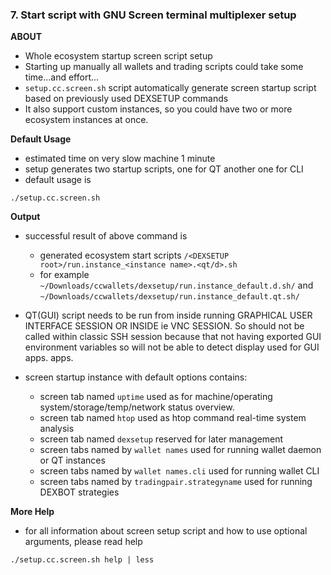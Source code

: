 ### 7. Start script with GNU Screen terminal multiplexer setup

**ABOUT**
  * Whole ecosystem startup screen script setup
  * Starting up manually all wallets and trading scripts could take some time...and effort...
  * `setup.cc.screen.sh` script automatically generate screen startup script based on previously used DEXSETUP commands
  * It also support custom instances, so you could have two or more ecosystem instances at once.

**Default Usage**
  * estimated time on very slow machine 1 minute
  * setup generates two startup scripts, one for QT another one for CLI
  * default usage is
```
./setup.cc.screen.sh
```

**Output**
  * successful result of above command is
    * generated ecosystem start scripts `/<DEXSETUP root>/run.instance_<instance name>.<qt/d>.sh`
    * for example `~/Downloads/ccwallets/dexsetup/run.instance_default.d.sh/` and `~/Downloads/ccwallets/dexsetup/run.instance_default.qt.sh/`
  * QT(GUI) script needs to be run from inside running GRAPHICAL USER INTERFACE SESSION OR INSIDE ie VNC SESSION. So should not be called within classic SSH session because that not having exported GUI environment variables so will not be able to detect display used for GUI apps.
  apps.
  
  * screen startup instance with default options contains:
    * screen tab named `uptime` used as for machine/operating system/storage/temp/network status overview.
    * screen tab named `htop` used as htop command real-time system analysis
    * screen tab named `dexsetup` reserved for later management
    * screen tabs named by `wallet names` used for running wallet daemon or QT instances
    * screen tabs named by `wallet names.cli` used for running wallet CLI
    * screen tabs named by `tradingpair.strategyname` used for running DEXBOT strategies 

**More Help**
  * for all information about screen setup script and how to use optional arguments, please read help
```
./setup.cc.screen.sh help | less
```
